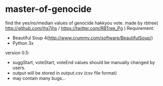 # master-of-genocide
find the yes/no/median values of genocide hakkyou vote.
made by rbtree( http://github.com/jhs7jhs / https://twitter.com/RBTree_Pg )
Requirement:
- Beautiful Soup 4(http://www.crummy.com/software/BeautifulSoup/)
- Python 3x

version 0.5:
- suggStart, voteStart, voteEnd values should be manually changed by users.
- output will be stored in output.csv (csv file format)
- may contain many bugs...